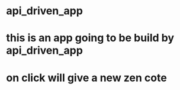 # api_driven_app
# this is an app going to be build by api_driven_app
# on click will give a new zen cote
